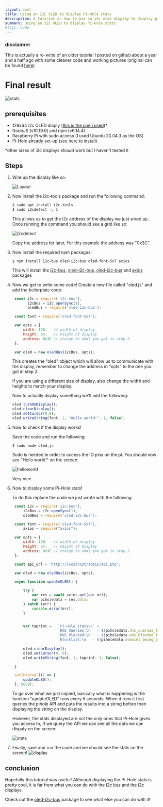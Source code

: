 ```yaml
---
layout: post
title: Using an I2C OLED to display Pi-Hole stats
description: A tutorial on how to use an i2c oled display to display pi-hole stats for a raspberry pi 4
summary: Using an I2C OLED to display Pi-Hole stats
#tags: code
---
```


### disclaimer
This is actually a re-write of an older tutorial I posted on github about a year and a half ago with some cleaner code and working pictures (original can be found [here](https://github.com/mrmelonson/How-to-use-an-i2c-bus-oled-display-with-a-raspberry-pi))

# Final result

![stats](/img/2022-06-22-I2C-display/stats.jpg)

## prerequisites

 - 128x64 i2c OLED diaply ([this is the one i used](https://www.aliexpress.com/item/4001025304341.html?spm=a2g0o.search0302.0.0.4cf15445ldbinu&algo_pvid=be9211b6-6acd-45e7-ada1-71846c5b0063&algo_expid=be9211b6-6acd-45e7-ada1-71846c5b0063-0&btsid=0b0a555416118262836784031e3f49&ws_ab_test=searchweb0_0,searchweb201602_,searchweb201603_))*
 - NodeJS (v10.19.0) and npm (v6.14.4)
 - Raspberry Pi with sudo access (I used Ubuntu 20.04.3 as the OS)
 - Pi-Hole already set-up ([see here to install](https://github.com/pi-hole/pi-hole/#one-step-automated-install))

\*other sizes of i2c displays *should* work but I haven't tested it

## Steps

1. Wire up the display like so:
   
   ![Layout](/img/2022-06-22-I2C-display/layout.png)


2. Now install the i2c-tools package and run the following command:
   ```bash
   $ sudo apt install i2c-tools
   $ sudo i2cdetect -y 1
   ```
   This allows us to get the i2c address of the display we just wired up. Once running the command you should see a grid like so:

   ![i2cdetect](/img/2022-06-22-I2C-display/i2cdetect.png)

   Copy the address for later, For this example the address was "0x3C".


3. Now install the required npm packages:
   ```
   $ npm install i2c-bus oled-i2c-bus oled-font-5x7 axios
   ```
    This will install the [i2c-bus](https://www.npmjs.com/package/i2c-bus), [oled-i2c-bus](https://www.npmjs.com/package/oled-i2c-bus), [oled-i2c-bus](https://www.npmjs.com/package/oled-font-5x7) and [axios](https://www.npmjs.com/package/axios) packages


4. Now we get to write some code!
   Create a new file called "oled.js" and add the boilerplate code:
   ```js
    const i2c = require('i2c-bus'),
          i2cBus = i2c.openSync(1),
          oledBus = require('oled-i2c-bus');

    const font = require('oled-font-5x7');

    var opts = {
        width: 128,   // width of display
        height: 64,   // height of display
        address: 0x3C // change to what you got in step 2
    };

    var oled = new oledBus(i2cBus, opts);
    ```

    This creates the "oled" object which will allow us to communicate with the display, remember to change the address in "opts" to the one you got in step 2. 
    
    If you are using a different size of display, also change the width and heights to match your display.

    Now to actually display something we'll add the following:
    ```js
    oled.turnOnDisplay();
    oled.clearDisplay();
    oled.setCursor(0,0);
    oled.writeString(font, 2, "Hello world!", 1, false);
    ```

    
5. Now to check if the display works! 

    Save the code and run the following:
   ```
   $ sudo node oled.js
   ```
   Sudo is needed in order to access the IO pins on the pi.
   You should now see "Hello world!" on the screen:

   ![helloworld](/img/2022-06-22-I2C-display/hello.jpg)

   Very nice.

6. Now to display some Pi-Hole stats! 
    
    To do this replace the code we just wrote with the following:
   ```js
    const i2c = require('i2c-bus'),
        i2cBus = i2c.openSync(1),
        oledBus = require('oled-i2c-bus');

    const font = require('oled-font-5x7'),
        axios = require("axios");

    var opts = {
        width: 128,   // width of display
        height: 64,   // height of display
        address: 0x3C // change to what you got in step 2
    };

    const api_url = 'http://localhost/admin/api.php';

    var oled = new oledBus(i2cBus, opts);

    async function updateOLED() {

        try {
            var res = await axios.get(api_url);
            var piholedata = res.data;
        } catch (err) {
            console.error(err);
        }


        var toprint =   `Pi-Hole stats\n` +
                        `DNS Queries:\n   - ${piholedata.dns_queries_today}\n` +
                        `DNS blocked:\n   - ${piholedata.ads_blocked_today}(${Math.round(piholedata.ads_percentage_today)}%)\n` +
                        `Blocklist:\n   - ${piholedata.domains_being_blocked}`;
        
        oled.clearDisplay();
        oled.setCursor(0, 0);
        oled.writeString(font, 1, toprint, 1, false);

    }

    setInterval(() => {
        updateOLED();
    }, 5000);
    ```

    To go over what we just copied, basically what is happening is the function "updateOLED" runs every 5 seconds. When it runs it first queries the pihole API and puts the results into a string before then displaying the string on the display.

    However, the stats displayed are not the only ones that Pi-Hole gives you access to, if we query the API we can see all the data we can dispaly on the screen:

    ![stats](/img/2022-06-22-I2C-display/data.png)

7. Finally, save and run the code and we should see the stats on the screen!
    ![display](/img/2022-06-22-I2C-display/stats.jpg)

## conclusion
Hopefully this tutorial was useful! Although displaying the Pi-Hole stats is pretty cool, it is far from what you can do with the i2c bus and the i2c displays. 

Check out the [oled-i2c-bus](https://www.npmjs.com/package/oled-i2c-bus) package to see what else you can do with it!




